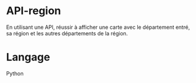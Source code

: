 # API-region

En utilisant une API, réussir à afficher une carte avec le département entré, sa région et les autres départements de la région.

# Langage

Python
